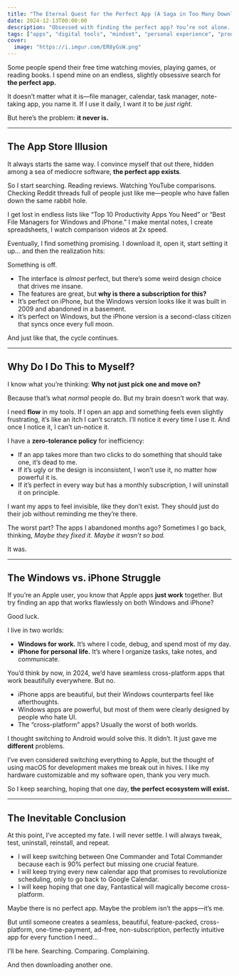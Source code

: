 ```yaml
---
title: "The Eternal Quest for the Perfect App (A Saga in Too Many Downloads)"
date: 2024-12-13T00:00:00
description: "Obsessed with finding the perfect app? You’re not alone. Join me on my endless quest for the ultimate productivity tools."
tags: ["apps", "digital tools", "mindset", "personal experience", "productivity", "tech"]
cover:
  image: "https://i.imgur.com/ER8yGsW.png"
---
```

Some people spend their free time watching movies, playing games, or reading books. I spend mine on an endless, slightly obsessive search for **the perfect app.**

It doesn’t matter what it is—file manager, calendar, task manager, note-taking app, you name it. If I use it daily, I want it to be *just right*.

But here’s the problem: **it never is.**

---

## **The App Store Illusion**

It always starts the same way. I convince myself that out there, hidden among a sea of mediocre software, **the perfect app exists**.

So I start searching. Reading reviews. Watching YouTube comparisons. Checking Reddit threads full of people just like me—people who have fallen down the same rabbit hole.

I get lost in endless lists like “Top 10 Productivity Apps You Need” or “Best File Managers for Windows and iPhone.” I make mental notes, I create spreadsheets, I watch comparison videos at 2x speed.

Eventually, I find something promising. I download it, open it, start setting it up… and then the realization hits:

Something is off.

- The interface is *almost* perfect, but there’s some weird design choice that drives me insane.
- The features are great, but **why is there a subscription for this?**
- It’s perfect on iPhone, but the Windows version looks like it was built in 2009 and abandoned in a basement.
- It’s perfect on Windows, but the iPhone version is a second-class citizen that syncs once every full moon.

And just like that, the cycle continues.

---

## **Why Do I Do This to Myself?**

I know what you’re thinking: **Why not just pick one and move on?**

Because that’s what *normal* people do. But my brain doesn’t work that way.

I need **flow** in my tools. If I open an app and something feels even slightly frustrating, it’s like an itch I can’t scratch. I’ll notice it every time I use it. And once I notice it, I can’t un-notice it.

I have a **zero-tolerance policy** for inefficiency:
- If an app takes more than two clicks to do something that should take one, it’s dead to me.
- If it’s ugly or the design is inconsistent, I won’t use it, no matter how powerful it is.
- If it’s perfect in every way but has a monthly subscription, I will uninstall it on principle.

I want my apps to feel invisible, like they don’t exist. They should just do their job without reminding me they’re there.

The worst part? The apps I abandoned months ago? Sometimes I go back, thinking, *Maybe they fixed it. Maybe it wasn’t so bad.*

It was.

---

## **The Windows vs. iPhone Struggle**

If you’re an Apple user, you know that Apple apps **just work** together. But try finding an app that works flawlessly on both Windows and iPhone?

Good luck.

I live in two worlds:
- **Windows for work.** It’s where I code, debug, and spend most of my day.
- **iPhone for personal life.** It’s where I organize tasks, take notes, and communicate.

You’d think by now, in 2024, we’d have seamless cross-platform apps that work beautifully everywhere. But no.

- iPhone apps are beautiful, but their Windows counterparts feel like afterthoughts.
- Windows apps are powerful, but most of them were clearly designed by people who hate UI.
- The “cross-platform” apps? Usually the worst of both worlds.

I thought switching to Android would solve this. It didn’t. It just gave me **different** problems.

I’ve even considered switching everything to Apple, but the thought of using macOS for development makes me break out in hives. I like my hardware customizable and my software open, thank you very much.

So I keep searching, hoping that one day, **the perfect ecosystem will exist.**

---

## **The Inevitable Conclusion**

At this point, I’ve accepted my fate. I will never settle. I will always tweak, test, uninstall, reinstall, and repeat.

- I will keep switching between One Commander and Total Commander because each is 90% perfect but missing one crucial feature.
- I will keep trying every new calendar app that promises to revolutionize scheduling, only to go back to Google Calendar.
- I will keep hoping that one day, Fantastical will magically become cross-platform.

Maybe there is no perfect app. Maybe the problem isn’t the apps—it’s me.

But until someone creates a seamless, beautiful, feature-packed, cross-platform, one-time-payment, ad-free, non-subscription, perfectly intuitive app for every function I need…

I’ll be here. Searching. Comparing. Complaining.

And then downloading another one.